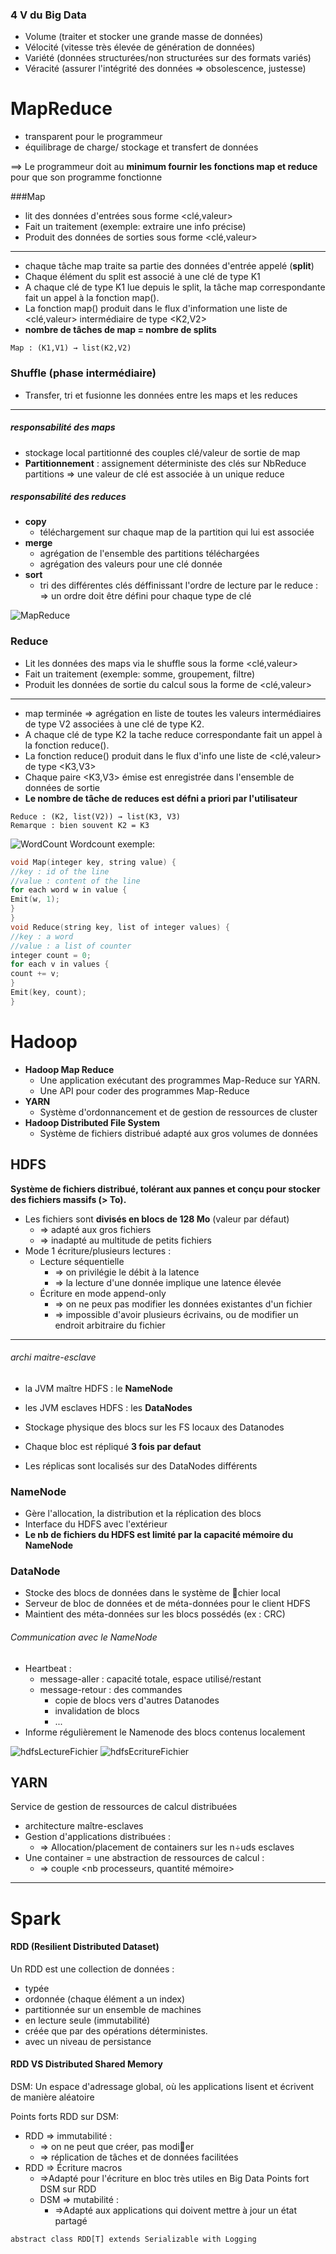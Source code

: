 ### 4 V du Big Data
  - Volume (traiter et stocker une grande masse de données)
  - Vélocité (vitesse très élevée de génération de données)
  - Variété (données structurées/non structurées sur des formats variés)
  - Véracité (assurer l'intégrité des données => obsolescence, justesse)

# MapReduce

  - transparent pour le programmeur
  - équilibrage de charge/ stockage et transfert de données

==> Le programmeur doit au **minimum fournir les fonctions map et reduce** pour que son programme fonctionne


###Map
  - lit des données d'entrées sous forme <clé,valeur>
  - Fait un traitement (exemple: extraire une info précise)
  - Produit des données de sorties sous forme <clé,valeur>
------------------------------------------------------------
  - chaque tâche map traite sa partie des données d'entrée appelé (**split**)
  - Chaque élément du split est associé à une clé de type K1
  - A chaque clé de type K1 lue depuis le split, la tâche map correspondante fait un appel à la fonction map().
  - La fonction map() produit dans le flux d'information une liste de <clé,valeur> intermédiaire de type <K2,V2>
  - **nombre de tâches de map = nombre de splits**
```
Map : (K1,V1) → list(K2,V2)
```


### Shuffle (phase intermédiaire)
  - Transfer, tri et fusionne les données entre les maps et les reduces
-----------------------------------------------
##### responsabilité des maps
  - stockage local partitionné des couples clé/valeur de sortie de map
  - **Partitionnement** : assignement déterministe des clés sur NbReduce partitions
  ⇒ une valeur de clé est associée à un unique reduce
##### responsabilité des reduces
- **copy**
  - téléchargement sur chaque map de la partition qui lui est associée
- **merge**
  - agrégation de l'ensemble des partitions téléchargées
  - agrégation des valeurs pour une clé donnée
- **sort**
  - tri des différentes clés déffinissant l'ordre de lecture par le reduce : ⇒ un ordre doit être défini pour chaque type de clé

![MapReduce](D:\Documents\Sar\M2\CODEL\imgMD\mapReduce1.JPG)

### Reduce
  - Lit les données des maps via le shuffle sous la forme <clé,valeur>
  - Fait un traitement (exemple: somme, groupement, filtre)
  - Produit les données de sortie du calcul sous la forme de <clé,valeur>
--------------------------------------------
  - map terminée => agrégation en liste de toutes les valeurs intermédiaires de type V2 associées à une clé de type K2.
  - A chaque clé de type K2 la tache reduce correspondante fait un appel à la fonction reduce().
  - La fonction reduce() produit dans le flux d'info une liste de <clé,valeur> de type <K3,V3>
  - Chaque paire <K3,V3> émise est enregistrée dans l'ensemble de données de sortie
  - **Le nombre de tâche de reduces est défni a priori par l'utilisateur**
```
Reduce : (K2, list(V2)) → list(K3, V3)
Remarque : bien souvent K2 = K3
```

![WordCount](D:\Documents\Sar\M2\CODEL\imgMD\mapReduceWordCount.JPG)
Wordcount exemple:
``` C
void Map(integer key, string value) {
//key : id of the line
//value : content of the line
for each word w in value {
Emit(w, 1);
}
}
void Reduce(string key, list of integer values) {
//key : a word
//value : a list of counter
integer count = 0;
for each v in values {
count += v;
}
Emit(key, count);
}
```

# Hadoop
- **Hadoop Map Reduce**
  - Une application exécutant des programmes Map-Reduce sur YARN.
  - Une API pour coder des programmes Map-Reduce
- **YARN**
  - Système d'ordonnancement et de gestion de ressources de cluster
- **Hadoop Distributed File System**
  - Système de fichiers distribué adapté aux gros volumes de données

## HDFS
**Système de fichiers distribué, tolérant aux pannes et conçu pour
stocker des fichiers massifs (> To).**

- Les fichiers sont **divisés en blocs de 128 Mo** (valeur par défaut)
  - ⇒ adapté aux gros fichiers
  - ⇒ inadapté au multitude de petits fichiers
- Mode 1 écriture/plusieurs lectures :
  - Lecture séquentielle
    - ⇒ on privilégie le débit à la latence
    - ⇒ la lecture d'une donnée implique une latence élevée
  - Écriture en mode append-only
    - ⇒ on ne peux pas modifier les données existantes d'un fichier
    - ⇒ impossible d'avoir plusieurs écrivains, ou de modifier un endroit arbitraire du fichier
-------------------------------------------------
###### archi maitre-esclave
  - la JVM maître HDFS : le **NameNode**
  - les JVM esclaves HDFS : les **DataNodes**

  - Stockage physique des blocs sur les FS locaux des Datanodes
  - Chaque bloc est répliqué **3 fois par defaut**
  - Les réplicas sont localisés sur des DataNodes différents

### NameNode
  - Gère l'allocation, la distribution et la réplication des blocs
  - Interface du HDFS avec l'extérieur
  - **Le nb de fichiers du HDFS est limité par la capacité mémoire du
NameNode**

### DataNode
  - Stocke des blocs de données dans le système de chier local
  - Serveur de bloc de données et de méta-données pour le client HDFS
  - Maintient des méta-données sur les blocs possédés (ex : CRC)

######  Communication avec le NameNode
- Heartbeat :
  - message-aller : capacité totale, espace utilisé/restant
  - message-retour : des commandes
    - copie de blocs vers d'autres Datanodes
    - invalidation de blocs
    - ...
- Informe régulièrement le Namenode des blocs contenus localement

![hdfsLectureFichier](D:\Documents\Sar\M2\CODEL\imgMD\hdfsLectureFichier.JPG)
![hdfsEcritureFichier](D:\Documents\Sar\M2\CODEL\imgMD\hdfsEcritureFichier.JPG)

## YARN
Service de gestion de ressources de calcul distribuées
  - architecture maître-esclaves
  - Gestion d'applications distribuées :
    - ⇒ Allocation/placement de containers sur les n÷uds esclaves
  - Une container = une abstraction de ressources de calcul :
    - ⇒ couple <nb processeurs, quantité mémoire>

___________________________________
# Spark

#### RDD (Resilient Distributed Dataset)

Un RDD est une collection de données :
  - typée
  - ordonnée (chaque élément a un index)
  - partitionnée sur un ensemble de machines
  - en lecture seule (immutabilité)
  - créée que par des opérations déterministes.
  - avec un niveau de persistance

#### RDD VS Distributed Shared Memory  
DSM: Un espace d'adressage global, où les applications lisent et écrivent de
manière aléatoire

Points forts RDD sur DSM:
- RDD ⇒ immutabilité :
  - ⇒ on ne peut que créer, pas modier
  - ⇒ réplication de tâches et de données facilitées
- RDD ⇒ Écriture macros
  - ⇒Adapté pour l'écriture en bloc très utiles en Big Data
Points fort DSM sur RDD
  - DSM ⇒ mutabilité :
    - ⇒Adapté aux applications qui doivent mettre à jour un état partagé

`abstract class RDD[T] extends Serializable with Logging`


